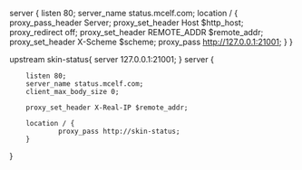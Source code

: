 server {
        listen 80;
        server_name status.mcelf.com;
        location / {
                proxy_pass_header Server;
                proxy_set_header Host $http_host;
                proxy_redirect off;
                proxy_set_header REMOTE_ADDR $remote_addr;
                proxy_set_header X-Scheme $scheme;
                proxy_pass http://127.0.0.1:21001;
        }
}









upstream skin-status{
        server 127.0.0.1:21001;
}
server {

        listen 80;
        server_name status.mcelf.com;
        client_max_body_size 0;

        proxy_set_header X-Real-IP $remote_addr;

        location / {
                proxy_pass http://skin-status;
        }
}
